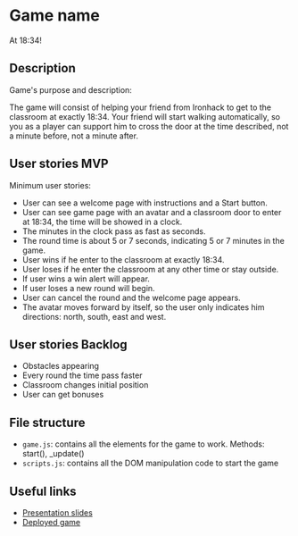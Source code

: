 # Game name

At 18:34!

<!-- When you finish, add a nice screenshot of your game -->
<!--[<img src="./img/page.png">]()-->

## Description

Game's purpose and description:

The game will consist of helping your friend from Ironhack to get to the classroom at exactly 18:34. Your friend will start walking automatically, so you as a player can support him to cross the door at the time described, not a minute before, not a minute after.

## User stories MVP

Minimum user stories:

- User can see a welcome page with instructions and a Start button.
- User can see game page with an avatar and a classroom door to enter at 18:34, the time will be showed in a clock.
- The minutes in the clock pass as fast as seconds.
- The round time is about 5 or 7 seconds, indicating 5 or 7 minutes in the game.
- User wins if he enter to the classroom at exactly 18:34.
- User loses if he enter the classroom at any other time or stay outside.
- If user wins a win alert will appear.
- If user loses a new round will begin.
- User can cancel the round and the welcome page appears. 
- The avatar moves forward by itself, so the user only indicates him directions: north, south, east and west.

## User stories Backlog

- Obstacles appearing
- Every round the time pass faster
- Classroom changes initial position
- User can get bonuses

## File structure

- <code>game.js</code>: contains all the elements for the game to work. Methods: start(), \_update()
- <code>scripts.js</code>: contains all the DOM manipulation code to start the game

## Useful links

<!-- When you finish, add these links and commit -->

- [Presentation slides]()
- [Deployed game]()
